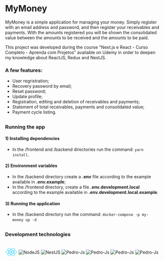 # MyMoney

MyMoney is a simple application for managing your money. Simply register with an email address and password, and then register your receivables and payments. With the amounts registered you will be shown the consolidated value between the amounts to be received and the amounts to be paid.

This project was developed during the course "Next.js e React - Curso Completo - Aprenda com Projetos" available on Udemy in order to deepen my knowledge about ReactJS, Redux and NestJS. 

### A few features:
 - User regristration;
 - Recovery password by email;
 - Reset password;
 - Update profile;
 - Registration, editing and deletion of receivables and payments;
 - Statement of total receivables, payments and consolidated value;
 - Payment cycle listing.
 
  ## 
 
### Running the app
#### 1) Installing dependencies
- In the /frontend and /backend directories run the command: `yarn install`.

#### 2) Environment variables
- In the /backend directory create a **.env** file according to the example available in **.env.example**;
- In the /frontend directory, create a file **.env.development.local** according to the example available in **.env.development.local.example**.

#### 3) Running the application
 - In the /backend directory run the command: `docker-compose -p my-money up -d`
 
 ##
 
 ### Development technologies
 <div style="display: inline_block"><br>
   <img align="center" alt="ReactJS" height="30" width="40" src="https://raw.githubusercontent.com/devicons/devicon/master/icons/react/react-original.svg">
   <img align="center" alt="NodeJS" height="30" width="40" src="https://cdn.jsdelivr.net/gh/devicons/devicon/icons/nodejs/nodejs-original.svg">
   <img align="center" alt="NestJS" height="30" width="40" src="https://cdn.jsdelivr.net/gh/devicons/devicon/icons/nestjs/nestjs-plain.svg">
   <img align="center" alt="Pedro-Js" height="30" width="40" src="https://cdn.jsdelivr.net/gh/devicons/devicon/icons/mongodb/mongodb-plain-wordmark.svg">
   <img align="center" alt="Pedro-Js" height="40" width="40" src="https://www.svgrepo.com/show/353841/grommet.svg">
   <img align="center" alt="Pedro-Js" height="40" width="40" src="https://avatars.githubusercontent.com/u/7552965?s=280&v=4">
   <img align="center" alt="Pedro-Js" height="30" width="40" src="https://cdn.jsdelivr.net/gh/devicons/devicon/icons/typescript/typescript-original.svg">
</div>
